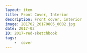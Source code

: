 ```yaml
---
layout: item
title: Front Cover, Interior
description: Front cover, interior
image: 201702_20170805_0002.jpg
date: 2017-02
ID: 2017-red-sketchbook
tags: 
	-  cover
---
```

